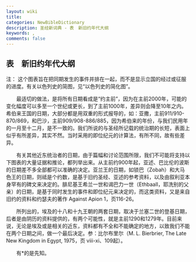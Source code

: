 ```yaml
---
layout: wiki
title: 
categories: NewBibleDictionary
description: 圣经新词典 - 表　新旧约年代大纲
keywords: , 
comments: false
---
```


## 表　新旧约年代大纲

注： 这个图表旨在把同期发生的事件并排在一起，而不是显示立国的经过或征服的进度。有关以色列史的简图，见“以色列史的简化图”。

 　　最适切的做法，是将所有日期看成是“约主前”，因为在主前2000年，可能的变化幅度可以多至一个世纪或更长，到了主前1000年，差异则会降至10年之内。希伯来王国的日期，大部分都是用双重的形式报导的，如：亚撒，主前911/910-870/869，和巴沙，主前909/908-886/885，因为希伯来的年份，与我们民用年的一月至十二月，是不一致的。我们所说的与圣经所记载的统治期的长短，表面上似乎有所差异，其实不然。当时采用的即位纪元的计算法，有所不同，故有些差异。

 　　有关其他近东统治者的日期，由于篇幅和讨论范围所限，我们不可能将支持以下图表的大量证据和推论，都列举出来。从主前约900年起，亚述、巴比伦的波斯的日期差不多全部都可以准确的决定。亚兰王的日期，如锁巴（Zobah）和大马色王的日期，则祗是个约数，是基于旧约圣经、亚述的参考资料，以及由叙利亚本身罕有的碑文来决定的。腓尼基王希兰一世和谒巴力一世（EthbaalⅠ，耶洗别的父亲）的日期，是基于同时发生的事件和即位纪元来决定的，而这类资料，又是来自旧约的资料和约瑟夫的著作 Against Apion 1，页116-26。

 　　所列出的，埃及的十八和十九王朝的两套日期，取决于兰塞二世的登基日期，后者是由阴历的资料提供的，有两个可能性，就是主前1290和1279年。目前来说，无论是埃及或是相关的近东，资料都有不全和不能确定的地方，以致我们不能在两个日期之间，做一个最后决定。参：比尔布里尔（M. L. Bierbrier, The Late New Kingdom in Egypt, 1975，页 viii-xi、109起）。

 　　有*的是先知。














